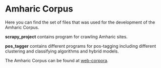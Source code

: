 # Amharic Corpus

Here you can find the set of files that was used for the development of the Amharic Corpus.

**scrapy_project** contains program for crawling Amharic sites.

**pos_tagger** contains different programs for pos-tagging including different clustering and classifying algorithms and hybrid models.

The Amharic Corpus can be found at [web-corpora](http://www.web-corpora.net/AmharicCorpus/search/).
